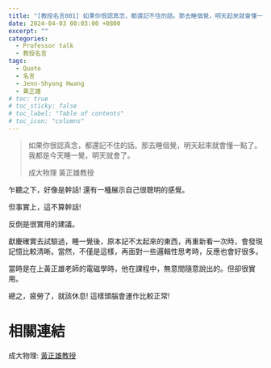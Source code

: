 ```yaml
---
title: "[教授名言001] 如果你很認真念，都還記不住的話。那去睡個覺，明天起來就會懂一點了。我都是今天睡一覺，明天就會了。"
date: 2024-04-03 00:03:00 +0800
excerpt: ""
categories: 
  - Professor talk
  - 教授名言
tags:
  - Quote
  - 名言
  - Jenn-Shyong Hwang
  - 黃正雄
# toc: true
# toc_sticky: false
# toc_label: "Table of contents"
# toc_icon: "columns"
---
```


> 如果你很認真念，都還記不住的話。那去睡個覺，明天起來就會懂一點了。我都是今天睡一覺，明天就會了。
> 
> 成大物理 黃正雄教授

乍聽之下，好像是幹話! 還有一種展示自己很聰明的感覺。

但事實上，這不算幹話!

反倒是很實用的建議。

獻慶確實去試驗過，睡一覺後，原本記不太起來的東西，再重新看一次時，會發現記憶比較清晰。當然，不僅是這樣，再面對一些邏輯性思考時，反應也會好很多。

當時是在上黃正雄老師的電磁學時，他在課程中，無意間隨意說出的。但卻很實用。

總之，疲勞了，就該休息! 這樣頭腦會運作比較正常!

# 相關連結

成大物理: [黃正雄教授](<https://www.phys.ncku.edu.tw/committees-detail/132/>)
